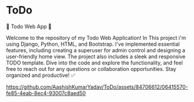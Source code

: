 # ToDo

📝 Todo Web App 📅

Welcome to the repository of my Todo Web Application! In This project i'm using Django, Python, HTML, and Bootstrap. I've implemented essential features, including creating a superuser for admin control and designing a user-friendly home view. The project also includes a sleek and responsive TODO template. Dive into the code and explore the functionality, and feel free to reach out for any questions or collaboration opportunities. Stay organized and productive! ✅

https://github.com/AashishKumarYadav/ToDo/assets/84706612/06415570-fe85-4eab-8ec4-93007c8aed50
